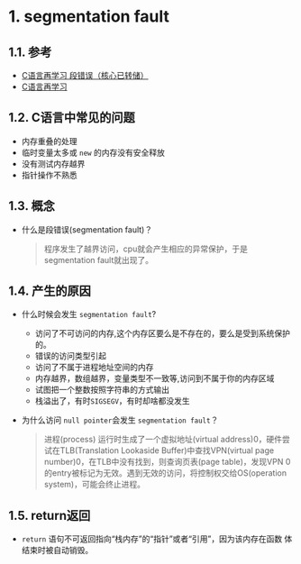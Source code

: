 <!--
 * @Author: JohnJeep
 * @Date: 2019-07-28 21:54:53
 * @LastEditTime: 2020-08-18 20:03:44
 * @LastEditors: Please set LastEditors
 * @Description: 段错误问题
 * @FilePath: /C/7-段错误.md
--> 
# 1. segmentation fault
## 1.1. 参考
- [C语言再学习 段错误（核心已转储）](https://blog.csdn.net/qq_29350001/article/details/53780697)
- [C语言再学习](https://blog.csdn.net/qq_29350001/article/category/9267707/3) 

## 1.2. C语言中常见的问题
- 内存重叠的处理
- 临时变量太多或 `new` 的内存没有安全释放
- 没有测试内存越界
- 指针操作不熟悉 


## 1.3. 概念
- 什么是段错误(segmentation fault)？
  > 程序发生了越界访问，cpu就会产生相应的异常保护，于是segmentation fault就出现了。


## 1.4. 产生的原因
- 什么时候会发生 `segmentation fault`?
  - 访问了不可访问的内存,这个内存区要么是不存在的，要么是受到系统保护的。
  - 错误的访问类型引起
  - 访问了不属于进程地址空间的内存
  - 内存越界，数组越界，变量类型不一致等,访问到不属于你的内存区域
  - 试图把一个整数按照字符串的方式输出
  - 栈溢出了，有时`SIGSEGV`，有时却啥都没发生

- 为什么访问 `null pointer`会发生 `segmentation fault`？
  > 进程(process) 运行时生成了一个虚拟地址(virtual address)0，硬件尝试在TLB(Translation Lookaside Buffer)中查找VPN(virtual page number)0，在TLB中没有找到，则查询页表(page table)，发现VPN 0 的entry被标记为无效。遇到无效的访问，将控制权交给OS(operation system)，可能会终止进程。


## 1.5. return返回
- `return` 语句不可返回指向“栈内存”的“指针”或者“引用”，因为该内存在函数
体结束时被自动销毁。

